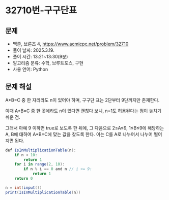 # 32710번-구구단표

## 문제

- 백준, 브론즈 4, https://www.acmicpc.net/problem/32710
- 풀이 날짜: 2025.3.19.
- 풀이 시간: 13:21~13:30(9분)
- 알고리즘 분류: 수학, 브루트포스, 구현
- 사용 언어: Python

## 문제 해설

A\*B=C 중 한 자리라도 n이 있어야 하며, 구구단 표는 2단부터 9단까지만 존재한다.

이때 A\*B=C 중 한 곳에라도 n이 있다면 괜찮다 보니, n=1도 허용된다는 점이 놓치기 쉬운 점.

그래서 아예 9 이하면 true로 보도록 한 뒤에, 그 다음으로 2≤A≤9, 1≤B≤9에 해당하는 A, B에 대하여 A\*B=C에 맞는 값을 찾도록 한다. 이는 C를 A로 나누어서 나누어 떨어지면 된다.

```csharp
def IsInMultiplicationTable(n):
    if n < 10:
        return 1
    for i in range(2, 10):
        if n % i == 0 and n // i <= 9:
            return 1
    return 0

n = int(input())
print(IsInMultiplicationTable(n))
```
